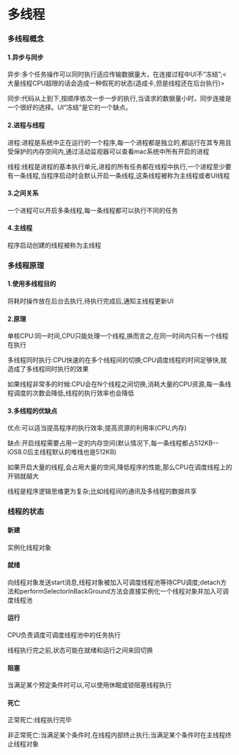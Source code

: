 # 多线程

### 多线程概念

#### 1.异步与同步

异步:多个任务操作可以同时执行适应传输数据量大，在连接过程中UI不“冻结”;<大量线程CPU超限的话会造成一种假死的状态(造成卡,但是线程还在后台执行)>

同步:代码从上到下,按顺序依次一步一步的执行,当请求的数据量小时，同步连接是一个很好的选择。UI“冻结”是它的一个缺点。

#### 2.进程与线程

进程:进程是系统中正在运行的一个程序,每一个进程都是独立的,都运行在其专用且受保护的内存空间内,通过活动监视器可以查看mac系统中所有开启的进程

线程:线程是进程的基本执行单元,进程的所有任务都在线程中执行,一个进程至少要有一条线程,当程序启动时会默认开启一条线程,这条线程被称为主线程或者UI线程

#### 3.之间关系

一个进程可以开启多条线程,每一条线程都可以执行不同的任务

#### 4.主线程

程序启动创建的线程被称为主线程

### 多线程原理

#### 1.使用多线程目的

将耗时操作放在后台去执行,待执行完成后,通知主线程更新UI

#### 2.原理

单核CPU:同一时间,CPU只能处理一个线程,换而言之,在同一时间内只有一个线程在执行

多线程同时执行:CPU快速的在多个线程间的切换;CPU调度线程的时间足够快,就造成了多线程同时执行的效果

如果线程非常多的时候:CPU会在N个线程之间切换,消耗大量的CPU资源,每一条线程调度的次数会降低,线程的执行效率也会降低

#### 3.多线程的优缺点

优点:可以适当提高程序的执行效率;提高资源的利用率(CPU,内存)

缺点:开启线程需要占用一定的内存空间(默认情况下,每一条线程都占512KB--iOS8.0后主线程默认的堆栈也是512KB)

如果开启大量的线程,会占用大量的空间,降低程序的性能,那么CPU在调度线程上的开销就越大

线程是程序逻辑思维更为复杂;比如线程间的通讯及多线程的数据共享

### 线程的状态

#### 新建

实例化线程对象

#### 就绪

向线程对象发送start消息,线程对象被加入可调度线程池等待CPU调度;detach方法和performSelectorInBackGround方法会直接实例化一个线程对象并加入可调度线程池

#### 运行

CPU负责调度可调度线程池中的任务执行

线程执行完之前,状态可能在就绪和运行之间来回切换

#### 阻塞

当满足某个预定条件时可以,可以使用休眠或锁阻塞线程执行

#### 死亡

正常死亡:线程执行完毕

非正常死亡:当满足某个条件时,在线程内部终止执行;当满足某个条件时在主线程终止线程对象





